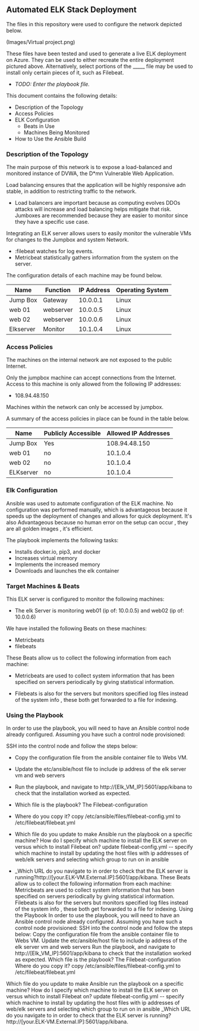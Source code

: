## Automated ELK Stack Deployment

The files in this repository were used to configure the network depicted below.

(Images/Virtual project.png)

These files have been tested and used to generate a live ELK deployment on Azure. They can be used to either recreate the entire deployment pictured above. Alternatively, select portions of the _____ file may be used to install only certain pieces of it, such as Filebeat.

  - _TODO: Enter the playbook file._

This document contains the following details:
- Description of the Topology
- Access Policies
- ELK Configuration
  - Beats in Use
  - Machines Being Monitored
- How to Use the Ansible Build


### Description of the Topology

The main purpose of this network is to expose a load-balanced and monitored instance of DVWA, the D*mn Vulnerable Web Application.

Load balancing ensures that the application will be highly responsive adn stable, in addition to restricting traffic to the network.
- Load balancers are important because as computing evolves DDOs attacks will increase and load balancing helps mitigate that risk. Jumboxes are recommended because they are easier to monitor since they have a specific use case. 

Integrating an ELK server allows users to easily monitor the vulnerable VMs for changes to the Jumpbox and system Network.
- :filebeat watches for log events. 
- Metricbeat statistically gathers information from the system on the server. 

The configuration details of each machine may be found below.

| Name     | Function | IP Address | Operating System |
|----------|----------|------------|------------------|
| Jump Box | Gateway  | 10.0.0.1   | Linux            |
| web 01   | webserver| 10.0.0.5   | Linux            |
| web 02   | webserver| 10.0.0.6   | Linux            |
| Elkserver| Monitor  | 10.1.0.4   | Linux            |

### Access Policies

The machines on the internal network are not exposed to the public Internet. 

Only the jumpbox machine can accept connections from the Internet. Access to this machine is only allowed from the following IP addresses: 
- 108.94.48.150

Machines within the network can only be accessed by jumpbox.

A summary of the access policies in place can be found in the table below.

| Name     | Publicly Accessible | Allowed IP Addresses |
|----------|---------------------|----------------------|
| Jump Box | Yes                 | 108.94.48.150        |
| web 01   | no                  | 10.1.0.4             |
| web 02   | no                  | 10.1.0.4             |
| ELKserver| no                  | 10.1.0.4             |

### Elk Configuration

Ansible was used to automate configuration of the ELK machine. No configuration was performed manually, which is advantageous because it speeds up the deployment of changes and allows for quick deployment. It's also Advantageous because no human error on the setup can occur , they are all golden images , it's efficient.

The playbook implements the following tasks:
- Installs docker.io, pip3, and docker
- Increases virtual memory
- Implements the increased memory 
- Downloads and launches the elk container 

### Target Machines & Beats
This ELK server is configured to monitor the following machines:
- The elk Server is monitoring web01 (ip of: 10.0.0.5) and web02 (ip of: 10.0.0.6)

We have installed the following Beats on these machines:
- Metricbeats
- filebeats

These Beats allow us to collect the following information from each machine:
- Metricbeats are used to collect system information that has been specified on servers periodically by giving statistical information. 

- Filebeats is also for the servers but monitors specified log files instead of the system info , these both get forwarded to a file for indexing. 

### Using the Playbook
In order to use the playbook, you will need to have an Ansible control node already configured. Assuming you have such a control node provisioned: 

SSH into the control node and follow the steps below:
- Copy the configuration file from the ansible container file to Webs VM.

- Update the etc/ansible/host file to include ip address of the elk server vm and web servers 

- Run the playbook, and navigate to http://[Elk_VM_IP]:5601/app/kibana to check that the installation worked as expected.

- Which file is the playbook? The Filebeat-configuration
- Where do you copy it? copy /etc/ansible/files/filebeat-config.yml to /etc/filebeat/filebeat.yml

- Which file do you update to make Ansible run the playbook on a specific machine? How do I specify which machine to install the ELK server on versus which to install Filebeat on? update filebeat-config.yml -- specify which machine to install by updating the host files with ip addresses of web/elk servers and selecting which group to run on in ansible

- _Which URL do you navigate to in order to check that the ELK server is running?http://[your.ELK-VM.External.IP]:5601/app/kibana.
These Beats allow us to collect the following information from each machine:
Metricbeats are used to collect system information that has been specified on servers periodically by giving statistical information. 
Filebeats is also for the servers but monitors specified log files instead of the system info , these both get forwarded to a file for indexing. 
Using the Playbook
In order to use the playbook, you will need to have an Ansible control node already configured. Assuming you have such a control node provisioned:
SSH into the control node and follow the steps below:
Copy the configuration file from the ansible container file to Webs VM.
Update the etc/ansible/host file to include ip address of the elk server vm and web servers 
Run the playbook, and navigate to http://[Elk_VM_IP]:5601/app/kibana to check that the installation worked as expected.
Which file is the playbook? The Filebeat-configuration
Where do you copy it? copy /etc/ansible/files/filebeat-config.yml to /etc/filebeat/filebeat.yml

Which file do you update to make Ansible run the playbook on a specific machine? How do I specify which machine to install the ELK server on versus which to install Filebeat on? update filebeat-config.yml -- specify which machine to install by updating the host files with ip addresses of web/elk servers and selecting which group to run on in ansible
_Which URL do you navigate to in order to check that the ELK server is running? http://[your.ELK-VM.External.IP]:5601/app/kibana.
